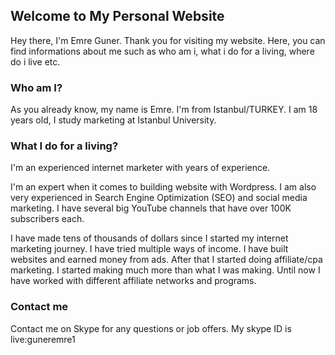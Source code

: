 ## Welcome to My Personal Website

Hey there, I'm Emre Guner. Thank you for visiting my website. Here, you can find informations about me such as who am i, what i do for a living, where do i live etc.


### Who am I?

As you already know, my name is Emre. I'm from Istanbul/TURKEY. I am 18 years old, I study marketing at Istanbul University.


### What I do for a living?

I'm an experienced internet marketer with years of experience.

I'm an expert when it comes to building website with Wordpress. I am also very experienced in Search Engine Optimization (SEO) and social media marketing. I have several big YouTube channels that have over 100K subscribers each.

I have made tens of thousands of dollars since I started my internet marketing journey. I have tried multiple ways of income. I have built websites and earned money from ads. After that I started doing affiliate/cpa marketing. I started making much more than what I was making. Until now I have worked with different affiliate networks and programs.


### Contact me

Contact me on Skype for any questions or job offers. My skype ID is live:guneremre1
